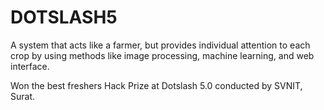 # DOTSLASH5

A system that acts like a farmer, but provides individual attention to each crop by using methods like image processing, machine learning, and web interface.

Won the best freshers Hack Prize at Dotslash 5.0 conducted by SVNIT, Surat.

